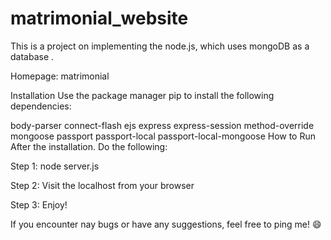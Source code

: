 # matrimonial_website

This is a project on implementing the node.js, which uses mongoDB as a database .

Homepage: matrimonial

Installation
Use the package manager pip to install the following dependencies:

body-parser
connect-flash
ejs
express
express-session
method-override
mongoose
passport
passport-local
passport-local-mongoose
How to Run
After the installation. Do the following:

Step 1: node server.js

Step 2: Visit the localhost from your browser

Step 3: Enjoy!

If you encounter nay bugs or have any suggestions, feel free to ping me! 😄
